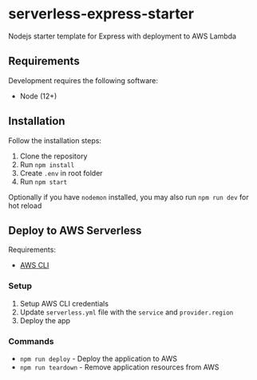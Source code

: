 # serverless-express-starter
Nodejs starter template for Express with deployment to AWS Lambda

## Requirements

Development requires the following software:

* Node (12+)

## Installation

Follow the installation steps:

1. Clone the repository
3. Run `npm install`
4. Create `.env` in root folder
5. Run `npm start`

Optionally if you have `nodemon` installed, you may also run `npm run dev` for hot reload

## Deploy to AWS Serverless

Requirements:
* [AWS CLI](https://aws.amazon.com/cli/)

### Setup

1. Setup AWS CLI credentials
2. Update `serverless.yml` file with the `service` and `provider.region`
3. Deploy the app

### Commands

* `npm run deploy` - Deploy the application to AWS
* `npm run teardown` - Remove application resources from AWS
